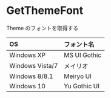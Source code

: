 # GetThemeFont
Theme のフォントを取得する


|OS|フォント名|
|:---|:---|
|Windows XP|MS UI Gothic|
|Windows Vista/7|メイリオ|
|Windows 8/8.1|Meiryo UI|
|Windows 10|Yu Gothic UI|
